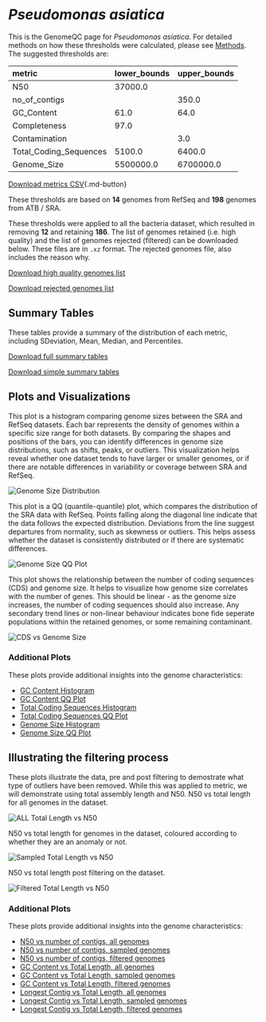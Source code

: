 # *Pseudomonas asiatica*

This is the GenomeQC page for *Pseudomonas asiatica*. For detailed methods on how these thresholds were calculated, please see [Methods](../../methods.md).
The suggested thresholds are: 

| metric                 | lower_bounds   | upper_bounds   |
|:-----------------------|:---------------|:---------------|
| N50                    | 37000.0        |                |
| no_of_contigs          |                | 350.0          |
| GC_Content             | 61.0           | 64.0           |
| Completeness           | 97.0           |                |
| Contamination          |                | 3.0            |
| Total_Coding_Sequences | 5100.0         | 6400.0         |
| Genome_Size            | 5500000.0      | 6700000.0      |

[Download metrics CSV](Pseudomonas_asiatica_metrics.csv){.md-button}


These thresholds are based on **14** genomes from RefSeq and **198** genomes from ATB / SRA.

These thresholds were applied to all the bacteria dataset, which resulted in removing **12** and retaining **186**.
The list of genomes retained (i.e. high quality) and the list of genomes rejected (filtered) can be downloaded below. These files are in `.xz` format. The rejected genomes file, also includes the reason why.

[Download high quality genomes list](Pseudomonas_asiatica_high_quality_genomes.csv.xz)


[Download rejected genomes list](Pseudomonas_asiatica_filtered_out_genomes.csv.xz)



## Summary Tables
These tables provide a summary of the distribution of each metric, including SDeviation, Mean, Median, and Percentiles.

[Download full summary tables](summary.csv)

[Download simple summary tables](selected_summary.csv)

## Plots and Visualizations

This plot is a histogram comparing genome sizes between the SRA and RefSeq datasets. Each bar represents the density of genomes within a specific size range for both datasets. By comparing the shapes and positions of the bars, you can identify differences in genome size distributions, such as shifts, peaks, or outliers. This visualization helps reveal whether one dataset tends to have larger or smaller genomes, or if there are notable differences in variability or coverage between SRA and RefSeq.

![Genome Size Distribution](Genome_Size_refseq_histogram_kde.png)

This plot is a QQ (quantile-quantile) plot, which compares the distribution of the SRA data with RefSeq. Points falling along the diagonal line indicate that the data follows the expected distribution. Deviations from the line suggest departures from normality, such as skewness or outliers. This helps assess whether the dataset is consistently distributed or if there are systematic differences.

![Genome Size QQ Plot](Genome_Size_refseq_qqplot.png)

This plot shows the relationship between the number of coding sequences (CDS) and genome size. It helps to visualize how genome size correlates with the number of genes. This should be linear - as the genome size increases, the number of coding sequences should also increase. Any secondary trend lines or non-linear behaviour indicates bone fide seperate populations within the retained genomes, or some remaining contaminant. 

![CDS vs Genome Size](Pseudomonas_asiatica_CDS_vs_Genome_Size.png)

### Additional Plots

These plots provide additional insights into the genome characteristics:

- [GC Content Histogram](GC_Content_refseq_histogram_kde.png)
- [GC Content QQ Plot](GC_Content_refseq_qqplot.png)
- [Total Coding Sequences Histogram](Total_Coding_Sequences_refseq_histogram_kde.png)
- [Total Coding Sequences QQ Plot](Total_Coding_Sequences_refseq_qqplot.png)
- [Genome Size Histogram](Genome_Size_refseq_histogram_kde.png)
- [Genome Size QQ Plot](Genome_Size_refseq_qqplot.png)
## Illustrating the filtering process
These plots illustrate the data, pre and post filtering to demostrate what type of outliers have been removed. While this was applied to metric, we will demonstrate using total assembly length and N50.
N50 vs total length for all genomes in the dataset.

![ALL Total Length vs N50](Pseudomonas_asiatica_all_total_length_N50.png)

N50 vs total length for genomes in the dataset, coloured according to whether they are an anomaly or not.

![Sampled Total Length vs N50](Pseudomonas_asiatica_sample_total_length_N50.png)

N50 vs total length post filtering on the dataset.

![Filtered Total Length vs N50](Pseudomonas_asiatica_filt_total_length_N50.png)

### Additional Plots

These plots provide additional insights into the genome characteristics:

- [N50 vs number of contigs, all genomes](Pseudomonas_asiatica_all_N50_number.png)
- [N50 vs number of contigs, sampled genomes](Pseudomonas_asiatica_sample_N50_number.png)
- [N50 vs number of contigs, filtered genomes](Pseudomonas_asiatica_filt_N50_number.png)
- [GC Content vs Total Length, all genomes](Pseudomonas_asiatica_all_total_length_GC_Content.png)
- [GC Content vs Total Length, sampled genomes](Pseudomonas_asiatica_sample_total_length_GC_Content.png)
- [GC Content vs Total Length, filtered genomes](Pseudomonas_asiatica_filt_total_length_GC_Content.png)
- [Longest Contig vs Total Length, all genomes](Pseudomonas_asiatica_all_total_length_longest.png)
- [Longest Contig vs Total Length, sampled genomes](Pseudomonas_asiatica_sample_total_length_longest.png)
- [Longest Contig vs Total Length, filtered genomes](Pseudomonas_asiatica_filt_total_length_longest.png)
